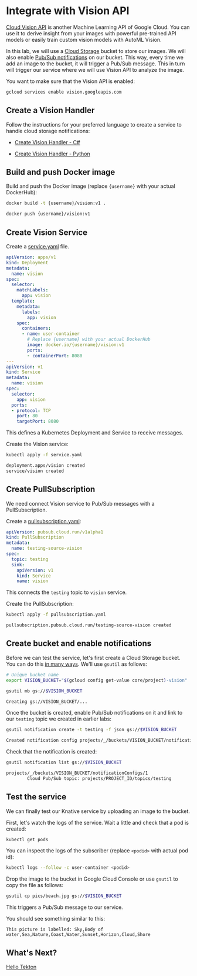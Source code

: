 # Integrate with Vision API

[Cloud Vision API](https://cloud.google.com/vision/docs) is another Machine Learning API of Google Cloud. You can use it to derive insight from your images with powerful pre-trained API models or easily train custom vision models with AutoML Vision.

In this lab, we will use a [Cloud Storage](https://cloud.google.com/storage/docs/) bucket to store our images. We will also enable [Pub/Sub notifications](https://cloud.google.com/storage/docs/pubsub-notifications) on our bucket. This way, every time we add an image to the bucket, it will trigger a Pub/Sub message. This in turn will trigger our service where we will use Vision API to analyze the image.

You want to make sure that the Vision API is enabled:

```bash
gcloud services enable vision.googleapis.com
```

## Create a Vision Handler

Follow the instructions for your preferred language to create a service to handle cloud storage notifications:

* [Create Vision Handler - C#](10-visioneventing-csharp.md)

* [Create Vision Handler - Python](10-visioneventing-python.md)

## Build and push Docker image

Build and push the Docker image (replace `{username}` with your actual DockerHub):

```bash
docker build -t {username}/vision:v1 .

docker push {username}/vision:v1
```

## Create Vision Service

Create a [service.yaml](../eventing/vision/service.yaml) file.

```yaml
apiVersion: apps/v1
kind: Deployment
metadata:
  name: vision
spec:
  selector:
    matchLabels:
      app: vision
  template:
    metadata:
      labels:
        app: vision
    spec:
      containers:
      - name: user-container
        # Replace {username} with your actual DockerHub
        image: docker.io/{username}/vision:v1
        ports:
        - containerPort: 8080
---
apiVersion: v1
kind: Service
metadata:
  name: vision
spec:
  selector:
    app: vision
  ports:
  - protocol: TCP
    port: 80
    targetPort: 8080
```

This defines a Kubernetes Deployment and Service to receive messages. 

Create the Vision service:

```bash
kubectl apply -f service.yaml

deployment.apps/vision created
service/vision created
```

## Create PullSubscription

We need connect Vision service to Pub/Sub messages with a PullSubscription. 

Create a [pullsubscription.yaml](../eventing/vision/pullsubscription.yaml):

```yaml
apiVersion: pubsub.cloud.run/v1alpha1
kind: PullSubscription
metadata:
  name: testing-source-vision
spec:
  topic: testing
  sink:
    apiVersion: v1
    kind: Service
    name: vision
```
This connects the `testing` topic to `vision` service. 

Create the PullSubscription:

```bash
kubectl apply -f pullsubscription.yaml

pullsubscription.pubsub.cloud.run/testing-source-vision created
```

## Create bucket and enable notifications

Before we can test the service, let's first create a Cloud Storage bucket. You can do this [in many ways](https://cloud.google.com/storage/docs/creating-buckets). We'll use `gsutil` as follows:

```bash
# Unique bucket name
export VISION_BUCKET="$(gcloud config get-value core/project)-vision"

gsutil mb gs://$VISION_BUCKET

Creating gs://VISION_BUCKET/...
```

Once the bucket is created, enable Pub/Sub notifications on it and link to our `testing` topic we created in earlier labs:

```bash
gsutil notification create -t testing -f json gs://$VISION_BUCKET

Created notification config projects/_/buckets/VISION_BUCKET/notificationConfigs/1
```

Check that the notification is created:

```bash
gsutil notification list gs://$VISION_BUCKET

projects/_/buckets/VISION_BUCKET/notificationConfigs/1
        Cloud Pub/Sub topic: projects/PROJECT_ID/topics/testing
```

## Test the service

We can finally test our Knative service by uploading an image to the bucket.

First, let's watch the logs of the service. Wait a little and check that a pod is created:

```bash
kubectl get pods
```

You can inspect the logs of the subscriber (replace `<podid>` with actual pod id):

```bash
kubectl logs --follow -c user-container <podid>
```

Drop the image to the bucket in Google Cloud Console or use `gsutil` to copy the file as follows:

```bash
gsutil cp pics/beach.jpg gs://$VISION_BUCKET
```

This triggers a Pub/Sub message to our service.

You should see something similar to this:

```text
This picture is labelled: Sky,Body of water,Sea,Nature,Coast,Water,Sunset,Horizon,Cloud,Shore
```

## What's Next?

[Hello Tekton](11-hellotekton.md)
